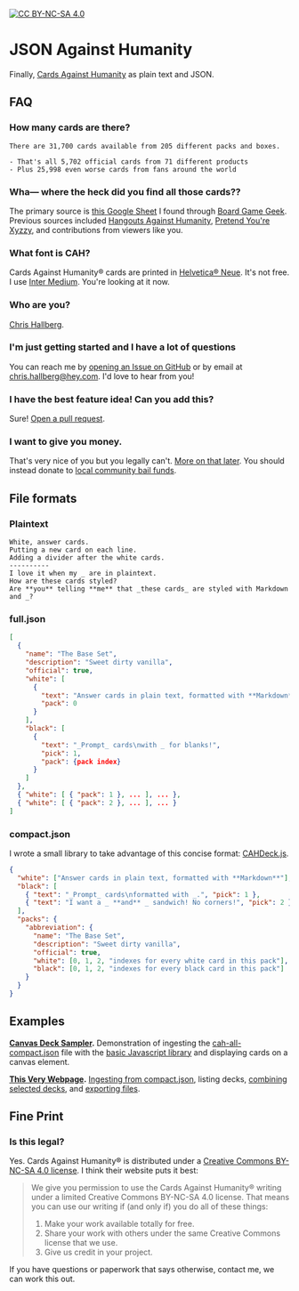 [![CC BY-NC-SA 4.0][cc-by-nc-sa-shield]][cc-by-nc-sa]

[cc-by-nc-sa]: http://creativecommons.org/licenses/by-nc-sa/4.0/
[cc-by-nc-sa-shield]: https://img.shields.io/badge/License-CC%20BY--NC--SA%204.0-lightgrey.svg

# JSON Against Humanity

Finally, [Cards Against Humanity](https://cardsagainsthumanity.com/) as plain text and JSON.

## FAQ

### How many cards are there?

    There are 31,700 cards available from 205 different packs and boxes.

    - That's all 5,702 official cards from 71 different products
    - Plus 25,998 even worse cards from fans around the world

### Wha— where the heck did you find all those cards??

The primary source is [this Google Sheet](https://docs.google.com/spreadsheet/ccc?key=0Ajv9fdKngBJ_dHFvZjBzZDBjTE16T3JwNC0tRlp6Wnc&usp=sharing#gid=55) I found through [Board Game Geek](https://boardgamegeek.com/). Previous sources included [Hangouts Against Humanity](https://github.com/samurailink3/hangouts-against-humanity), [Pretend You're Xyzzy](http://pyx-3.pretendyoure.xyz/zy/viewcards.jsp), and contributions from viewers like you.

### What font is CAH?

Cards Against Humanity® cards are printed in [Helvetica® Neue](https://www.myfonts.com/fonts/linotype/neue-helvetica/). It's not free. I use [Inter Medium](https://rsms.me/inter/). You're looking at it now.

### Who are you?

[Chris Hallberg](https://crhallberg.com).

### I'm just getting started and I have a lot of questions

You can reach me by [opening an Issue on GitHub](https://github.com/crhallberg/json-against-humanity/issues) or by email at chris.hallberg@hey.com. I'd love to hear from you!

### I have the best feature idea! Can you add this?

Sure! [Open a pull request](https://github.com/crhallberg/json-against-humanity/blob/latest/CONTRIBUTING.md).

### I want to give you money.

That's very nice of you but you legally can't. [More on that later](#fine-print). You should instead donate to [local community bail funds](https://secure.actblue.com/donate/bail_funds_george_floyd).

## File formats

### Plaintext

```
White, answer cards.
Putting a new card on each line.
Adding a divider after the white cards.
----------
I love it when my _ are in plaintext.
How are these cards styled?
Are **you** telling **me** that _these cards_ are styled with Markdown and _?
```

### full.json

```json
[
  {
    "name": "The Base Set",
    "description": "Sweet dirty vanilla",
    "official": true,
    "white": [
      {
        "text": "Answer cards in plain text, formatted with **Markdown**",
        "pack": 0
      }
    ],
    "black": [
      {
        "text": "_Prompt_ cards\nwith _ for blanks!",
        "pick": 1,
        "pack": {pack index}
      }
    ]
  },
  { "white": [ { "pack": 1 }, ... ], ... },
  { "white": [ { "pack": 2 }, ... ], ... }
]
```

### compact.json

I wrote a small library to take advantage of this concise format: [CAHDeck.js](https://github.com/crhallberg/json-against-humanity/blob/latest/web/CAHDeck.js).

```json
{
  "white": ["Answer cards in plain text, formatted with **Markdown**"],
  "black": [
    { "text": "_Prompt_ cards\nformatted with _.", "pick": 1 },
    { "text": "I want a _ **and** _ sandwich! No corners!", "pick": 2 }
  ],
  "packs": {
    "abbreviation": {
      "name": "The Base Set",
      "description": "Sweet dirty vanilla",
      "official": true,
      "white": [0, 1, 2, "indexes for every white card in this pack"],
      "black": [0, 1, 2, "indexes for every black card in this pack"]
    }
  }
}
```

## Examples

**[Canvas Deck Sampler](./examples/canvas).** Demonstration of ingesting the [cah-all-compact.json](https://github.com/crhallberg/json-against-humanity/blob/latest/cah-all-compact.json) file with the [basic Javascript library](https://github.com/crhallberg/json-against-humanity/blob/latest/web/CAHDeck.js) and displaying cards on a canvas element.

**[This Very Webpage](https://github.com/crhallberg/json-against-humanity/tree/latest/web).** [Ingesting from compact.json](https://github.com/crhallberg/json-against-humanity/blob/latest/web/site.js#L249-L253), listing decks, [combining selected decks](https://github.com/crhallberg/json-against-humanity/blob/latest/web/site.js#L178-L182), and [exporting files](https://github.com/crhallberg/json-against-humanity/blob/latest/web/site.js#L163-L174).

## Fine Print

### Is this legal?

Yes. Cards Against Humanity® is distributed under a [Creative Commons BY-NC-SA 4.0 license](https://creativecommons.org/licenses/by-nc-sa/4.0/). I think their website puts it best:

> We give you permission to use the Cards Against Humanity® writing under a limited Creative Commons BY-NC-SA 4.0 license. That means you can use our writing if (and only if) you do all of these things:
>
> 1.  Make your work available totally for free.
> 2.  Share your work with others under the same Creative Commons license that we use.
> 3.  Give us credit in your project.

If you have questions or paperwork that says otherwise, contact me, we can work this out.

